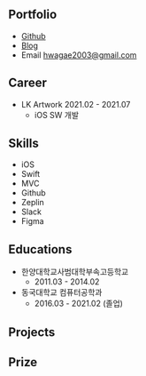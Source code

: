 ## Portfolio
- [Github](https://github.com/seonyoung169)
- [Blog](https://velog.io/@nnnyeong)
- Email <hwagae2003@gmail.com>

## Career
- LK Artwork 2021.02 - 2021.07
  - iOS SW 개발 

## Skills
- iOS
- Swift
- MVC
- Github
- Zeplin
- Slack
- Figma

## Educations
- 한양대학교사범대학부속고등학교 
  - 2011.03 - 2014.02
- 동국대학교 컴퓨터공학과 
  - 2016.03 - 2021.02 (졸업)

## Projects

## Prize
